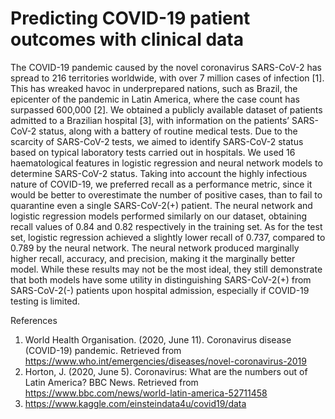 # Predicting COVID-19 patient outcomes with clinical data
The COVID-19 pandemic caused by the novel coronavirus SARS-CoV-2 has spread to 216 territories worldwide, with over 7 million
cases of infection [1]. This has wreaked havoc in underprepared nations, such as Brazil, the epicenter of the pandemic in Latin
America, where the case count has surpassed 600,000 [2]. We obtained a publicly available dataset of patients admitted to a
Brazilian hospital [3], with information on the patients’ SARS-CoV-2 status, along with a battery of routine medical tests. Due to the
scarcity of SARS-CoV-2 tests, we aimed to identify SARS-CoV-2 status based on typical laboratory tests carried out in hospitals. We
used 16 haematological features in logistic regression and neural network models to determine SARS-CoV-2 status. Taking into
account the highly infectious nature of COVID-19, we preferred recall as a performance metric, since it would be better to
overestimate the number of positive cases, than to fail to quarantine even a single SARS-CoV-2(+) patient. The neural network and
logistic regression models performed similarly on our dataset, obtaining recall values of 0.84 and 0.82 respectively in the training set.
As for the test set, logistic regression achieved a slightly lower recall of 0.737, compared to 0.789 by the neural network. The neural
network produced marginally higher recall, accuracy, and precision, making it the marginally better model. While these results may
not be the most ideal, they still demonstrate that both models have some utility in distinguishing SARS-CoV-2(+) from SARS-CoV-2(-)
patients upon hospital admission, especially if COVID-19 testing is limited.

References
1) World Health Organisation. (2020, June 11). Coronavirus disease (COVID-19) pandemic. Retrieved from
https://www.who.int/emergencies/diseases/novel-coronavirus-2019
2) Horton, J. (2020, June 5). Coronavirus: What are the numbers out of Latin America? BBC News. Retrieved from
https://www.bbc.com/news/world-latin-america-52711458
3) https://www.kaggle.com/einsteindata4u/covid19/data
